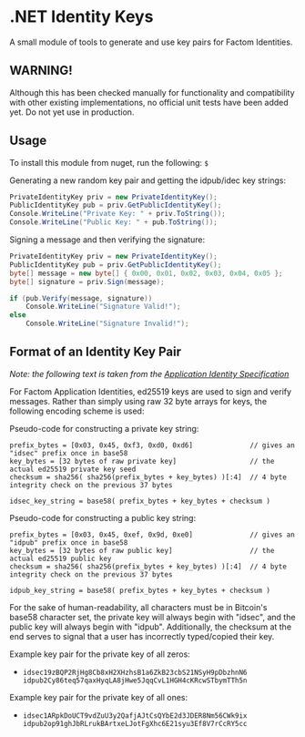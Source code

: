 # .NET Identity Keys

A small module of tools to generate and use key pairs for Factom Identities.

## WARNING!

Although this has been checked manually for functionality and compatibility with other existing implementations, no official unit tests have been added yet. Do not yet use in production.

## Usage
To install this module from nuget, run the following:
```$ ```

Generating a new random key pair and getting the idpub/idec key strings:
```csharp
PrivateIdentityKey priv = new PrivateIdentityKey();
PublicIdentityKey pub = priv.GetPublicIdentityKey();
Console.WriteLine("Private Key: " + priv.ToString());
Console.WriteLine("Public Key: " + pub.ToString());
```

Signing a message and then verifying the signature:
```csharp
PrivateIdentityKey priv = new PrivateIdentityKey();
PublicIdentityKey pub = priv.GetPublicIdentityKey();
byte[] message = new byte[] { 0x00, 0x01, 0x02, 0x03, 0x04, 0x05 };
byte[] signature = priv.Sign(message);

if (pub.Verify(message, signature))
    Console.WriteLine("Signature Valid!");
else
    Console.WriteLine("Signature Invalid!");
```

## Format of an Identity Key Pair
*Note: the following text is taken from the [Application Identity Specification](https://github.com/FactomProject/FactomDocs/blob/FD-849_PublishNewIdentitySpec/ApplicationIdentity.md)*

For Factom Application Identities, ed25519 keys are used to sign and verify messages. Rather than simply using raw 32 byte arrays for keys, the following encoding scheme is used: 

Pseudo-code for constructing a private key string:
```
prefix_bytes = [0x03, 0x45, 0xf3, 0xd0, 0xd6]              // gives an "idsec" prefix once in base58 
key_bytes = [32 bytes of raw private key]                  // the actual ed25519 private key seed
checksum = sha256( sha256(prefix_bytes + key_bytes) )[:4]  // 4 byte integrity check on the previous 37 bytes

idsec_key_string = base58( prefix_bytes + key_bytes + checksum )
```

Pseudo-code for constructing a public key string:
```
prefix_bytes = [0x03, 0x45, 0xef, 0x9d, 0xe0]              // gives an "idpub" prefix once in base58 
key_bytes = [32 bytes of raw public key]                   // the actual ed25519 public key
checksum = sha256( sha256(prefix_bytes + key_bytes) )[:4]  // 4 byte integrity check on the previous 37 bytes

idpub_key_string = base58( prefix_bytes + key_bytes + checksum )
```

For the sake of human-readability, all characters must be in Bitcoin's base58 character set, the private key will always begin with "idsec", and the public key will always begin with "idpub". Additionally, the checksum at the end serves to signal that a user has incorrectly typed/copied their key.

Example key pair for the private key of all zeros:
- `idsec19zBQP2RjHg8Cb8xH2XHzhsB1a6ZkB23cbS21NSyH9pDbzhnN6 idpub2Cy86teq57qaxHyqLA8jHwe5JqqCvL1HGH4cKRcwSTbymTTh5n`

Example key pair for the private key of all ones:
- `idsec1ARpkDoUCT9vdZuU3y2QafjAJtCsQYbE2d3JDER8Nm56CWk9ix idpub2op91ghJbRLrukBArtxeLJotFgXhc6E21syu3Ef8V7rCcRY5cc`